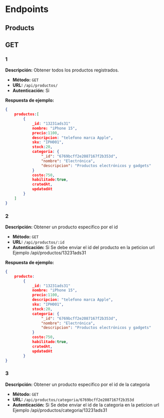 # Endpoints

## Products

## GET

### 1
**Descripción:** Obtener todos los productos registrados.
- **Método:** `GET`
- **URL:** `/api/productos/`
- **Autenticación:** Si

**Respuesta de ejemplo:**
```json
{
    productos:[
        {
            _id: "13231ads31"
            nombre: "iPhone 15",
            precio:1100,
            descripcion: "telefono marca Apple",
            sku: "IPH001",
            stock:20,
            categoria: {
                "_id": "6769bcff2e2087167f2b353d",
                "nombre": "Electrónica",
                "descripcion": "Productos electrónicos y gadgets"
            }
            costo:750,
            habilitado:true,
            cratedAt,
            updatedAt
        }
    ]
}
```

### 2
**Descripción:** Obtener un producto especifico por el id
- **Método:** `GET`
- **URL:** `/api/productos/:id`
- **Autenticación:** Si
Se debe enviar el id del producto en la peticion url
Ejemplo /api/productos/13231ads31

**Respuesta de ejemplo:**
```json
{
    producto:
        {
            _id: "13231ads31"
            nombre: "iPhone 15",
            precio:1100,
            descripcion: "telefono marca Apple",
            sku: "IPH001",
            stock:20,
            categoria: {
                "_id": "6769bcff2e2087167f2b353d",
                "nombre": "Electrónica",
                "descripcion": "Productos electrónicos y gadgets"
            }
            costo:750,
            habilitado:true,
            cratedAt,
            updatedAt
        }
}
```

### 3 
**Descripción:** Obtener un producto especifico por el id de la categoria
- **Método:** `GET`
- **URL:** `/api/productos/categoria/6769bcff2e2087167f2b353d`
- **Autenticación:** Si
Se debe enviar el id de la categoria en la peticion url
Ejemplo /api/productos/categoria/13231ads31
